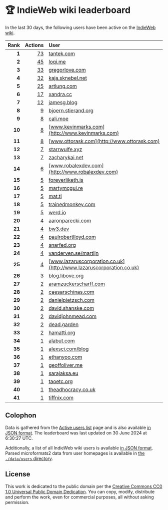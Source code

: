 # 🏆 IndieWeb wiki leaderboard

In the last 30 days, the following users have been active on the [IndieWeb wiki](https://indieweb.org).

| Rank | Actions | User |
|-----:|--------:|:-----|
| **1** | [73](https://indieweb.org/Special:Contributions/Tantek.com) | [tantek.com](http://tantek.com) |
| **2** | [45](https://indieweb.org/Special:Contributions/Loqi.me) | [loqi.me](http://loqi.me) |
| **3** | [33](https://indieweb.org/Special:Contributions/Gregorlove.com) | [gregorlove.com](http://gregorlove.com) |
| **4** | [32](https://indieweb.org/Special:Contributions/Kaja.sknebel.net) | [kaja.sknebel.net](http://kaja.sknebel.net) |
| **5** | [25](https://indieweb.org/Special:Contributions/Artlung.com) | [artlung.com](http://artlung.com) |
| **6** | [17](https://indieweb.org/Special:Contributions/Xandra.cc) | [xandra.cc](http://xandra.cc) |
| **7** | [12](https://indieweb.org/Special:Contributions/Jamesg.blog) | [jamesg.blog](http://jamesg.blog) |
| **8** | [9](https://indieweb.org/Special:Contributions/Bjoern.stierand.org) | [bjoern.stierand.org](http://bjoern.stierand.org) |
| **9** | [8](https://indieweb.org/Special:Contributions/Cali.moe) | [cali.moe](http://cali.moe) |
| **10** | [8](https://indieweb.org/Special:Contributions/Www.kevinmarks.com) | [www.kevinmarks.com](http://www.kevinmarks.com) |
| **11** | [8](https://indieweb.org/Special:Contributions/Www.ottorask.com) | [www.ottorask.com](http://www.ottorask.com) |
| **12** | [7](https://indieweb.org/Special:Contributions/Starrwulfe.xyz) | [starrwulfe.xyz](http://starrwulfe.xyz) |
| **13** | [7](https://indieweb.org/Special:Contributions/Zacharykai.net) | [zacharykai.net](http://zacharykai.net) |
| **14** | [6](https://indieweb.org/Special:Contributions/Www.robalexdev.com) | [www.robalexdev.com](http://www.robalexdev.com) |
| **15** | [5](https://indieweb.org/Special:Contributions/Foreverliketh.is) | [foreverliketh.is](http://foreverliketh.is) |
| **16** | [5](https://indieweb.org/Special:Contributions/Martymcgui.re) | [martymcgui.re](http://martymcgui.re) |
| **17** | [5](https://indieweb.org/Special:Contributions/Mat.tl) | [mat.tl](http://mat.tl) |
| **18** | [5](https://indieweb.org/Special:Contributions/Trainedmonkey.com) | [trainedmonkey.com](http://trainedmonkey.com) |
| **19** | [5](https://indieweb.org/Special:Contributions/Werd.io) | [werd.io](http://werd.io) |
| **20** | [4](https://indieweb.org/Special:Contributions/Aaronparecki.com) | [aaronparecki.com](http://aaronparecki.com) |
| **21** | [4](https://indieweb.org/Special:Contributions/Bw3.dev) | [bw3.dev](http://bw3.dev) |
| **22** | [4](https://indieweb.org/Special:Contributions/Paulrobertlloyd.com) | [paulrobertlloyd.com](http://paulrobertlloyd.com) |
| **23** | [4](https://indieweb.org/Special:Contributions/Snarfed.org) | [snarfed.org](http://snarfed.org) |
| **24** | [4](https://indieweb.org/Special:Contributions/Vanderven.se_martijn) | [vanderven.se/martijn](http://vanderven.se/martijn) |
| **25** | [4](https://indieweb.org/Special:Contributions/Www.lazaruscorporation.co.uk) | [www.lazaruscorporation.co.uk](http://www.lazaruscorporation.co.uk) |
| **26** | [3](https://indieweb.org/Special:Contributions/Blog.libove.org) | [blog.libove.org](http://blog.libove.org) |
| **27** | [2](https://indieweb.org/Special:Contributions/Aramzuckerscharff.com) | [aramzuckerscharff.com](http://aramzuckerscharff.com) |
| **28** | [2](https://indieweb.org/Special:Contributions/Caesarschinas.com) | [caesarschinas.com](http://caesarschinas.com) |
| **29** | [2](https://indieweb.org/Special:Contributions/Danielpietzsch.com) | [danielpietzsch.com](http://danielpietzsch.com) |
| **30** | [2](https://indieweb.org/Special:Contributions/David.shanske.com) | [david.shanske.com](http://david.shanske.com) |
| **31** | [2](https://indieweb.org/Special:Contributions/Davidjohnmead.com) | [davidjohnmead.com](http://davidjohnmead.com) |
| **32** | [2](https://indieweb.org/Special:Contributions/Dead.garden) | [dead.garden](http://dead.garden) |
| **33** | [2](https://indieweb.org/Special:Contributions/Hamatti.org) | [hamatti.org](http://hamatti.org) |
| **34** | [1](https://indieweb.org/Special:Contributions/Alabut.com) | [alabut.com](http://alabut.com) |
| **35** | [1](https://indieweb.org/Special:Contributions/Alexsci.com_blog) | [alexsci.com/blog](http://alexsci.com/blog) |
| **36** | [1](https://indieweb.org/Special:Contributions/Ethanyoo.com) | [ethanyoo.com](http://ethanyoo.com) |
| **37** | [1](https://indieweb.org/Special:Contributions/Geoffoliver.me) | [geoffoliver.me](http://geoffoliver.me) |
| **38** | [1](https://indieweb.org/Special:Contributions/Sarajaksa.eu) | [sarajaksa.eu](http://sarajaksa.eu) |
| **39** | [1](https://indieweb.org/Special:Contributions/Taoetc.org) | [taoetc.org](http://taoetc.org) |
| **40** | [1](https://indieweb.org/Special:Contributions/Theadhocracy.co.uk) | [theadhocracy.co.uk](http://theadhocracy.co.uk) |
| **41** | [1](https://indieweb.org/Special:Contributions/Tiffnix.com) | [tiffnix.com](http://tiffnix.com) |


## Colophon

Data is gathered from the [Active users list](https://indieweb.org/Special:ActiveUsers) page and is also available [in JSON format](https://github.com/jgarber623/indieweb-wiki-leaderboard/blob/main/data/leaderboard.json). The leaderboard was last updated on 30 June 2024 at 6:30:27 UTC.

Additionally, a list of all IndieWeb wiki users is available [in JSON format](https://github.com/jgarber623/indieweb-wiki-leaderboard/blob/main/data/users.json). Parsed microformats2 data from user homepages is available in [the `./data/users` directory](https://github.com/jgarber623/indieweb-wiki-leaderboard/blob/main/data/users).

## License

This work is dedicated to the public domain per the [Creative Commons CC0 1.0 Universal Public Domain Dedication](https://creativecommons.org/publicdomain/zero/1.0/). You can copy, modify, distribute and perform the work, even for commercial purposes, all without asking permission.
